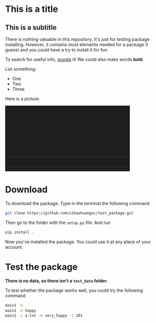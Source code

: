 # This is a title
## This is a subtitle
There is nothing valuable in this repository. It's just for testing package installing. However, it contains most elements needed for a package (I guess) and you could have a try to install it for fun.

To search for useful info, [google](https://www.google.com) it! We could also make words **bold**.

List something:

* One
* Two
* Three

Here is a picture:

![Picture1 - black](https://github.com/sihaohuanguc/test_package/blob/master/pic/pic1.png?raw=true)

# Download
To download the package. Type in the terminal the following command
```bash
git clone https://github.com/sihaohuanguc/test_package.git
```
Then go to the folder with the `setup.py` file. And run
```bash
pip install .
```
Now you've installed the package. You could use it at any place of your account.

# Test the package
**There is no data, so there isn't a `test_data` folder.**

To test whether the package works well, you could try the following command
```bash
main1 -h
main1 -m happy
main1 -i a.txt -m very_happy -t 101
```
